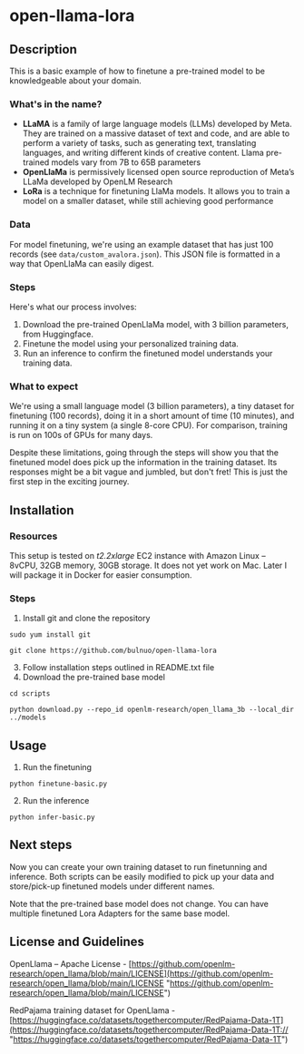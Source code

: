 # open-llama-lora

## Description

This is a basic example of how to finetune a pre-trained model to be knowledgeable about your domain. 

### What's in the name?
- **LLaMA** is a family of large language models (LLMs) developed by Meta. They are trained on a massive dataset of text and code, and are able to perform a variety of tasks, such as generating text, translating languages, and writing different kinds of creative content.  Llama pre-trained models vary from 7B to 65B parameters
- **OpenLlaMa** is permissively licensed open source reproduction of Meta’s LLaMa developed by OpenLM Research
- **LoRa** is a technique for finetuning LlaMa models. It allows you to train a model on a smaller dataset, while still achieving good performance

### Data
   
For model finetuning, we're using an example dataset that has just 100 records (see `data/custom_avalora.json`). This JSON file is formatted in a way that OpenLlaMa can easily digest.

### Steps

Here's what our process involves:

1. Download the pre-trained OpenLlaMa model, with 3 billion parameters, from Huggingface.
2. Finetune the model using your personalized training data.
3. Run an inference to confirm the finetuned model understands your training data.

### What to expect
We're using a small language model (3 billion parameters), a tiny dataset for finetuning (100 records), doing it in a short amount of time (10 minutes), and running it on a tiny system (a single 8-core CPU). For comparison, training is run on 100s of GPUs for many days.

Despite these limitations, going through the steps will show you that the finetuned model does pick up the information in the training dataset. Its responses might be a bit vague and jumbled, but don't fret! This is just the first step in the exciting journey.


## Installation

### Resources

This setup is tested on *t2.2xlarge* EC2 instance with Amazon Linux – 8vCPU, 32GB memory, 30GB storage.
It does not yet work on Mac. Later I will package it in Docker for easier consumption.

### Steps
1.	Install git and clone the repository
   
`sudo yum install git`

`git clone https://github.com/bulnuo/open-llama-lora`

3.	Follow installation steps outlined in README.txt file
4.	Download the pre-trained base model
   
`cd scripts`

`python download.py --repo_id openlm-research/open_llama_3b --local_dir  ../models`

## Usage

1.	Run the finetuning 

`python finetune-basic.py`

2.	Run the inference

`python infer-basic.py`

## Next steps

Now you can create your own training dataset to run finetunning and inference. Both scripts can be easily modified to pick up your data and store/pick-up finetuned models under different names.

Note that the pre-trained base model does not change. You can have multiple finetuned Lora Adapters for the same base model.

## License and Guidelines

OpenLlama – Apache License -  [https://github.com/openlm-research/open_llama/blob/main/LICENSE](https://github.com/openlm-research/open_llama/blob/main/LICENSE "https://github.com/openlm-research/open_llama/blob/main/LICENSE")

RedPajama training dataset for OpenLlama - [https://huggingface.co/datasets/togethercomputer/RedPajama-Data-1T](https://huggingface.co/datasets/togethercomputer/RedPajama-Data-1T:// "https://huggingface.co/datasets/togethercomputer/RedPajama-Data-1T")
